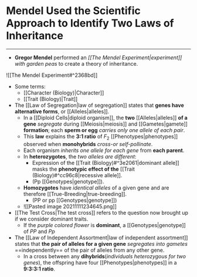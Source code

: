 # Mendel Used the Scientific Approach to Identify Two Laws of Inheritance
---
- **Gregor Mendel** performed an *[[The Mendel Experiment|experiment]] with garden peas* to create a theory of inheritance.

![[The Mendel Experiment#^2368bd]]

- Some terms:
	- [[Character (Biology)|Character]]
	- [[Trait (Biology)|Trait]]
- The [[Law of Segregation|law of segregation]] states that **genes have alternative forms**, or [[Alleles|alleles]].
	- In a [[Diploid Cells|diploid organism]], the **two** [[Alleles|alleles]] **of a gene** *segregate* during [[Meiosis|meiosis]] and [[Gametes|gamete]] **formation**; each **sperm or egg** *carries only one allele of each pair*.
	- This **law** explains the **3:1 ratio** of $F_2$ [[Phenotypes|phenotypes]] observed when **monohybrids** *cross-or self-pollinate*.
	- Each organism *inherits one allele for each gene* from **each parent**.
	- In **heterozygotes**, the *two alleles are different*:
		- Expression of the [[Trait (Biology)#^3e2061|dominant allele]] masks the **phenotypic effect of the** [[Trait (Biology)#^cc96c8|recessive allele]]. 
		- (Pp [[Genotypes|genotype]]).
	- **Homozygotes** have *identical alleles* of a given gene and are therefore [[True-Breeding|true-breeding]].
		- (PP or pp [[Genotypes|genotype]])
	- ![[Pasted image 20211111234645.png]]
- [[The Test Cross|The test cross]] refers to the question now brought up if we consider dominant traits.
	- If the *purple colored flower* is **dominant**, a [[Genotypes|genotype]] of *PP* and *Pp*
- The [[Law of Independent Assortment|law of independent assortment]] states that **the pair of alleles for a given gene** *segregates into gametes* ==independently== of the pair of alleles from any other gene. 
	- In a cross between any **dihybrids**(*individuals heterozygous for two genes*), the offspring have four [[Phenotypes|phenotypes]] in a **9:3:3:1 ratio**.